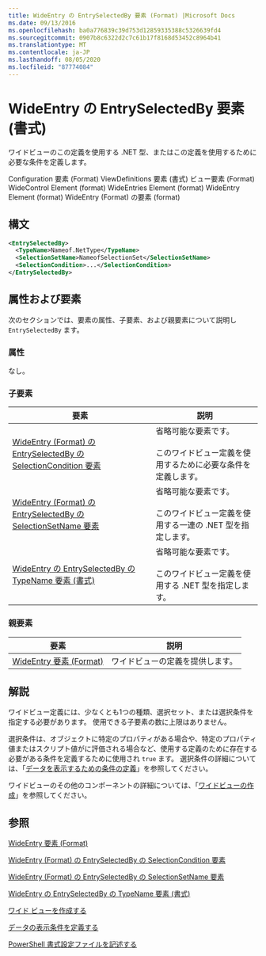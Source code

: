 ```yaml
---
title: WideEntry の EntrySelectedBy 要素 (Format) |Microsoft Docs
ms.date: 09/13/2016
ms.openlocfilehash: ba0a776839c39d753d12859335388c5326639fd4
ms.sourcegitcommit: 0907b8c6322d2c7c61b17f8168d53452c8964b41
ms.translationtype: MT
ms.contentlocale: ja-JP
ms.lasthandoff: 08/05/2020
ms.locfileid: "87774084"
---
```

# <a name="entryselectedby-element-for-wideentry-format"></a>WideEntry の EntrySelectedBy 要素 (書式)

ワイドビューのこの定義を使用する .NET 型、またはこの定義を使用するために必要な条件を定義します。

Configuration 要素 (Format) ViewDefinitions 要素 (書式) ビュー要素 (Format) WideControl Element (format) WideEntries Element (format) WideEntry Element (format) WideEntry (Format) の要素 (format)

## <a name="syntax"></a>構文

```xml
<EntrySelectedBy>
  <TypeName>Nameof.NetType</TypeName>
  <SelectionSetName>NameofSelectionSet</SelectionSetName>
  <SelectionCondition>...</SelectionCondition>
</EntrySelectedBy>
```

## <a name="attributes-and-elements"></a>属性および要素

次のセクションでは、要素の属性、子要素、および親要素について説明し `EntrySelectedBy` ます。

### <a name="attributes"></a>属性

なし。

### <a name="child-elements"></a>子要素

|要素|説明|
|-------------|-----------------|
|[WideEntry (Format) の EntrySelectedBy の SelectionCondition 要素](./selectioncondition-element-for-entryselectedby-for-widecontrol-format.md)|省略可能な要素です。<br /><br /> このワイドビュー定義を使用するために必要な条件を定義します。|
|[WideEntry (Format) の EntrySelectedBy の SelectionSetName 要素](./selectionsetname-element-for-entryselectedby-for-widecontrol-format.md)|省略可能な要素です。<br /><br /> このワイドビュー定義を使用する一連の .NET 型を指定します。|
|[WideEntry の EntrySelectedBy の TypeName 要素 (書式)](./typename-element-for-entryselectedby-for-wideentry-format.md)|省略可能な要素です。<br /><br /> このワイドビュー定義を使用する .NET 型を指定します。|

### <a name="parent-elements"></a>親要素

|要素|説明|
|-------------|-----------------|
|[WideEntry 要素 (Format)](./wideentry-element-for-widecontrol-format.md)|ワイドビューの定義を提供します。|

## <a name="remarks"></a>解説

ワイドビュー定義には、少なくとも1つの種類、選択セット、または選択条件を指定する必要があります。 使用できる子要素の数に上限はありません。

選択条件は、オブジェクトに特定のプロパティがある場合や、特定のプロパティ値またはスクリプト値がに評価される場合など、使用する定義のために存在する必要がある条件を定義するために使用され `true` ます。 選択条件の詳細については、「[データを表示するための条件の定義](./defining-conditions-for-displaying-data.md)」を参照してください。

ワイドビューのその他のコンポーネントの詳細については、「[ワイドビューの作成](./creating-a-wide-view.md)」を参照してください。

## <a name="see-also"></a>参照

[WideEntry 要素 (Format)](./wideentry-element-for-widecontrol-format.md)

[WideEntry (Format) の EntrySelectedBy の SelectionCondition 要素](./selectioncondition-element-for-entryselectedby-for-widecontrol-format.md)

[WideEntry (Format) の EntrySelectedBy の SelectionSetName 要素](./selectionsetname-element-for-entryselectedby-for-widecontrol-format.md)

[WideEntry の EntrySelectedBy の TypeName 要素 (書式)](./typename-element-for-entryselectedby-for-wideentry-format.md)

[ワイド ビューを作成する](./creating-a-wide-view.md)

[データの表示条件を定義する](./defining-conditions-for-displaying-data.md)

[PowerShell 書式設定ファイルを記述する](./writing-a-powershell-formatting-file.md)
